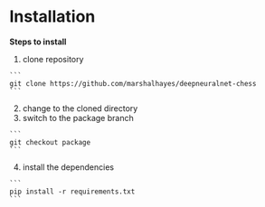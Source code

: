 # Installation
**Steps to install**
  1. clone repository
  
    ```
    git clone https://github.com/marshalhayes/deepneuralnet-chess
    ```
  2. change to the cloned directory
  3. switch to the package branch
  
    ```
    git checkout package
    ```
  4. install the dependencies
  
    ```
    pip install -r requirements.txt
    ```
